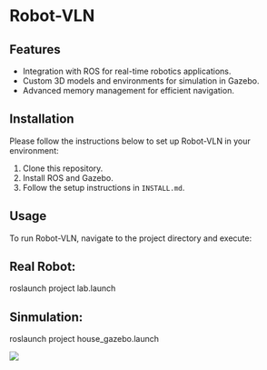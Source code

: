# Robot-VLN

## Features
- Integration with ROS for real-time robotics applications.
- Custom 3D models and environments for simulation in Gazebo.
- Advanced memory management for efficient navigation.

## Installation
Please follow the instructions below to set up Robot-VLN in your environment:
1. Clone this repository.
2. Install ROS and Gazebo.
3. Follow the setup instructions in `INSTALL.md`.

## Usage
To run Robot-VLN, navigate to the project directory and execute:

## Real Robot:
roslaunch project lab.launch

## Sinmulation:
roslaunch project house_gazebo.launch

![](https://github.com/SunnyGuang/robot-vln/config/simulation.gif)
